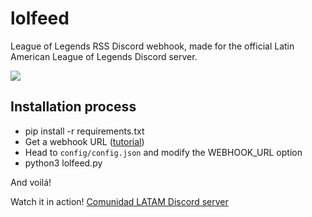 # lolfeed

League of Legends RSS Discord webhook, made for the official Latin American League of Legends Discord server.

![](https://i.imgur.com/UByv4ye.png)

## Installation process

- pip install -r requirements.txt
- Get a webhook URL ([tutorial](https://support.discordapp.com/hc/en/articles/228383668))
- Head to `config/config.json` and modify the WEBHOOK_URL option
- python3 lolfeed.py

And voilá!

Watch it in action! [Comunidad LATAM Discord server](https://discordapp.gg/lollatam)
